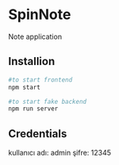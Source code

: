 # SpinNote
Note application

## Installion

```sh
#to start frontend
npm start

#to start fake backend
npm run server
```

## Credentials
kullanıcı adı: admin
şifre: 12345

